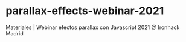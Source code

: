 # parallax-effects-webinar-2021
Materiales | Webinar efectos parallax con Javascript 2021 @ Ironhack Madrid
